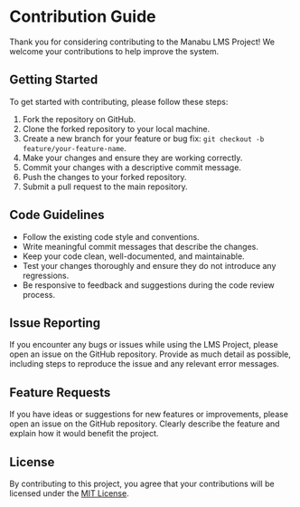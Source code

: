 # Contribution Guide

Thank you for considering contributing to the Manabu LMS Project! We welcome your contributions to help improve the system.

## Getting Started

To get started with contributing, please follow these steps:

1. Fork the repository on GitHub.
2. Clone the forked repository to your local machine.
3. Create a new branch for your feature or bug fix: `git checkout -b feature/your-feature-name`.
4. Make your changes and ensure they are working correctly.
5. Commit your changes with a descriptive commit message.
6. Push the changes to your forked repository.
7. Submit a pull request to the main repository.

## Code Guidelines

- Follow the existing code style and conventions.
- Write meaningful commit messages that describe the changes.
- Keep your code clean, well-documented, and maintainable.
- Test your changes thoroughly and ensure they do not introduce any regressions.
- Be responsive to feedback and suggestions during the code review process.

## Issue Reporting

If you encounter any bugs or issues while using the LMS Project, please open an issue on the GitHub repository. Provide as much detail as possible, including steps to reproduce the issue and any relevant error messages.

## Feature Requests

If you have ideas or suggestions for new features or improvements, please open an issue on the GitHub repository. Clearly describe the feature and explain how it would benefit the project.

## License

By contributing to this project, you agree that your contributions will be licensed under the [MIT License](LICENSE).
